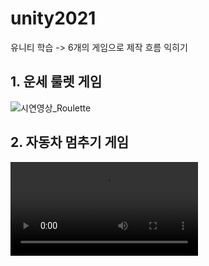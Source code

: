 # unity2021
유니티 학습 -> 6개의 게임으로 제작 흐름 익히기

## 1. 운세 룰렛 게임
![시연영상_Roulette](https://user-images.githubusercontent.com/87654809/215256214-c6072015-4197-4503-b2b2-438d6a533b8f.gif)

## 2. 자동차 멈추기 게임
<video>
  <source src="https://user-images.githubusercontent.com/87654809/215271863-50a27b8f-2a6a-465c-84ee-3e8118f19717.mp4" type="video/mp4">
</video>
